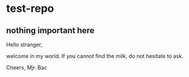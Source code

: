 # test-repo

## nothing important here

Hello stranger,

welcome in my world. If you cannot find the milk, do not hesitate to ask.

Cheers,
Mjr. Bac
